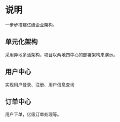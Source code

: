 # 说明

一步步搭建亿级企业架构。

## 单元化架构

采用异地多活架构，项目以两地四中心的部署架构来演示。

## 用户中心

实现用户登录、注册、用户信息查询

## 订单中心

用户下单，亿级订单处理等。